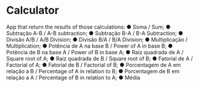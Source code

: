 # Calculator

App that return the results of those calculations:
● Soma / Sum;
● Subtração A-B / A-B subtraction;
● Subtração B-A / B-A Subtraction;
● Divisão A/B / A/B Division;
● Divisão B/A / B/A Division;
● Multiplicação / Multiplication;
● Potência de A na base B / Power of A in base B;
● Potência de B na base A / Power of B in base A;
● Raiz quadrada de A / Square root of A;
● Raiz quadrada de B / Square root of B;
● Fatorial de A / Factorial of A;
● Fatorial de B / Factorial of B;
● Porcentagem de A em relação a B / Percentage of A in relation to B;
● Porcentagem de B em relação a A / Percentage of B in relation to A;
● Média

